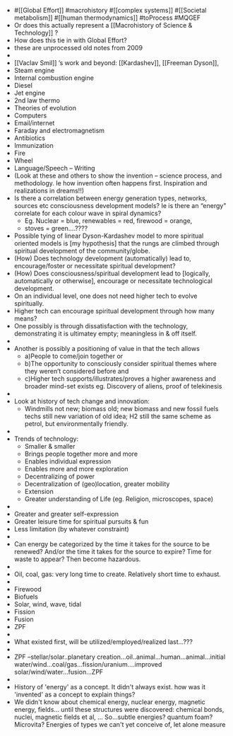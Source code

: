 - #[[Global Effort]] #macrohistory #[[complex systems]] #[[Societal metabolism]] #[[human thermodynamics]] #toProcess #MQGEF
- Or does this actually represent a [[Macrohistory of Science & Technology]] ?
- How does this tie in with Global Effort?
- these are unprocessed old notes from 2009
-
- [[Vaclav Smil]] ’s work and beyond: [[Kardashev]], [[Freeman Dyson]],
- Steam engine
- Internal combustion engine
- Diesel
- Jet engine
- 2nd law thermo
- Theories of evolution
- Computers
- Email/internet
- Faraday and electromagnetism
- Antibiotics
- Immunization
- Fire
- Wheel
- Language/Speech – Writing
- (Look at these and others to show the invention – science process, and methodology. Ie how invention often happens first. Inspiration and realizations in dreams!!)
- Is there a correlation between energy generation types, networks, sources etc consciousness development models? Ie is there an “energy” correlate for each colour wave in spiral dynamics?
	- Eg. Nuclear = blue, renewables = red, firewood = orange,
	- stoves = green....????
- Possible tying of linear Dyson-Kardashev model to more spiritual oriented models is [my hypothesis] that the rungs are climbed through spiritual development of the community/globe.
- (How) Does technology development (automatically) lead to, encourage/foster or necessitate spiritual development?
- (How) Does consciousness/spiritual development lead to [logically, automatically or otherwise], encourage or necessitate technological development.
- On an individual level, one does not need higher tech to evolve spiritually.
- Higher tech can encourage spiritual development through how many means?
- One possibly is through dissatisfaction with the technology, demonstrating it is ultimatey empty; meaningless in & off itself.
-
- Another is possibly a positioning of value in that the tech allows
	- a)People to come/join together or
	- b)The opportunity to consciously consider spiritual themes where they weren’t considered before and
	- c)Higher tech supports/illustrates/proves a higher awareness and broader mind-set exists eg. Discovery of aliens, proof of telekinesis
-
- Look at history of tech change and innovation:
	- Windmills not new; biomass old; new biomass and new fossil fuels techs still new variation of old idea; H2 still the same scheme as petrol, but environmentally friendly.
-
- Trends of technology:
	- Smaller & smaller
	- Brings people together more and more
	- Enables individual expression
	- Enables more and more exploration
	- Decentralizing of power
	- Decentralization of (geo)location, greater mobility
	- Extension
	- Greater understanding of Life (eg. Religion, microscopes, space)
-
- Greater and greater self-expression
- Greater leisure time for spiritual pursuits & fun
- Less limitation (by whatever constraint)
-
- Can energy be categorized by the time it takes for the source to be renewed? And/or the time it takes for the source to expire? Time for waste to appear? Then become hazardous.
-
- Oil, coal, gas: very long time to create. Relatively short time to exhaust.
-
- Firewood
- Biofuels
- Solar, wind, wave, tidal
- Fission
- Fusion
- ZPF
-
- What existed first, will be utilized/employed/realized last...???
-
- ZPF –stellar/solar..planetary creation...oil..animal...human...animal...initial water/wind...coal/gas...fission/uranium....improved solar/wind/water...fusion...ZPF
-
- History of 'energy' as a concept. It didn't always exist. how was it 'invented' as a concept to explain things?
- We didn't know about chemical energy, nuclear energy, magnetic energy, fields... until these structures were discovered: chemical bonds, nuclei, magnetic fields et al, ... So...subtle energies? quantum foam? Microvita? Energies of types we can't yet conceive of, let alone measure